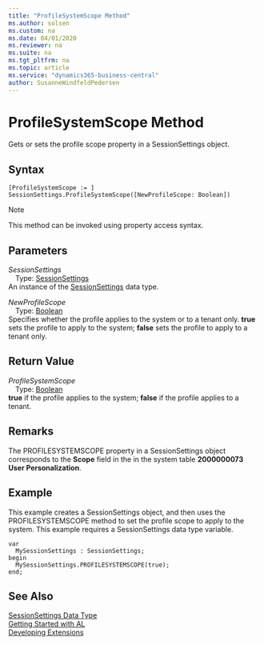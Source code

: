 ```yaml
---
title: "ProfileSystemScope Method"
ms.author: solsen
ms.custom: na
ms.date: 04/01/2020
ms.reviewer: na
ms.suite: na
ms.tgt_pltfrm: na
ms.topic: article
ms.service: "dynamics365-business-central"
author: SusanneWindfeldPedersen
---
```

[//]: # (START>DO_NOT_EDIT)
[//]: # (IMPORTANT:Do not edit any of the content between here and the END>DO_NOT_EDIT.)
[//]: # (Any modifications should be made in the .xml files in the ModernDev repo.)
# ProfileSystemScope Method
Gets or sets the profile scope property in a SessionSettings object.


## Syntax
```
[ProfileSystemScope := ]  SessionSettings.ProfileSystemScope([NewProfileScope: Boolean])
```
> [!NOTE]  
> This method can be invoked using property access syntax.  
## Parameters
*SessionSettings*  
&emsp;Type: [SessionSettings](sessionsettings-data-type.md)  
An instance of the [SessionSettings](sessionsettings-data-type.md) data type.  

*NewProfileScope*  
&emsp;Type: [Boolean](../boolean/boolean-data-type.md)  
Specifies whether the profile applies to the system or to a tenant only. **true** sets the profile to apply to the system; **false** sets the profile to apply to a tenant only.  


## Return Value
*ProfileSystemScope*  
&emsp;Type: [Boolean](../boolean/boolean-data-type.md)  
**true** if the profile applies to the system; **false** if the profile applies to a tenant.
        


[//]: # (IMPORTANT: END>DO_NOT_EDIT)

## Remarks
The PROFILESYSTEMSCOPE property in a SessionSettings object corresponds to the **Scope** field in the in the system table **2000000073 User Personalization**.

## Example
This example creates a SessionSettings object, and then uses the PROFILESYSTEMSCOPE method to set the profile scope to apply to the system. This example requires a SessionSettings data type variable.

```
var
  MySessionSettings : SessionSettings;
begin
  MySessionSettings.PROFILESYSTEMSCOPE(true);
end;  
```  

## See Also
[SessionSettings Data Type](sessionsettings-data-type.md)  
[Getting Started with AL](../../devenv-get-started.md)  
[Developing Extensions](../../devenv-dev-overview.md)